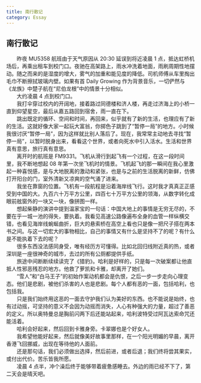 ```yaml
---
title: 南行散记
category: Essay
---
```


## 南行散记

　　昨夜 MU5358 航班由于天气原因从 20:30 延误到将近凌晨 1 点，抵达虹桥机场后，再乘出租车到校门口。夜驰在高架路上，雨水冲洗着地面，雨刷周期性地摆动。随之而来的是湿度的增大，雾气的加重和能见度的降低。司机师傅从车里掏出毛巾不断擦拭玻璃内壁。如果有首 Daily Growing 作为背景音乐，一切俨然与《龙族》中楚子航在“尼伯龙根”中的情景十分相似。  
　　大约凌晨 4 点到校门口。  
　　我打伞穿过校内的开阔地，接着路过同德楼和济人楼，再走过济海上的小桥一直到仰望星空，最后从嘉五路回到宿舍，雨一直在下。  
　　跳出既定的循环、空间和时间，再回来，似乎就有了新的生活，也理应有了新的生活。这就好像大家一起玩大富翁，你掷色子跳到了“暂停一局”的地方。小时候我很讨厌“暂停一局”，因为这样就比别人落后了。现在，我常常主动地去寻找“暂停一局”，以暂时脱身出来，看看这个世界，或者向死水中引入活水。生活和世界真有意思，旅行真有意思。  
　　离开时的航班是 FM9331。飞机从滑行到起飞有一个过程，在这一段时间里，我不断地想起 08 年第一次坐飞机时的情景。飞机起飞的那一瞬间在我心里激起一种喜悦感，是与大地脱离的激动和紧张，也是与之前的生活脱离的新鲜，仿佛打开阳台的门，室外清新又凉爽的空气涌了进来。  
　　我坐在靠窗的位置。飞机有一段航程是沿着海岸线飞行。这时我才真真正正感受到中国的大。九百六十万平方公里，四百七十万平方公里的领海，从数字转化成眼前舷窗外的一块又一块，像拼图一样。  
　　想起柴静的演讲中提到温家宝的一句话：中国大地上的事情是无穷无尽的，不要在乎一城一池的得失，要执着。我看见高速公路像遍布全身的血管一样纵横交错，也看见海岸线蜿蜒曲折，巨大的悬索桥在高空上看也只是像一把尺子搭在两本书之间。与这一切宏大的事物相比，自己的事情又有什么是坚持不了的呢？有什么是不能执着下去的呢？  
　　很多东西没法感同身受，唯有经历方可懂得。比如北回归线附近真的热，或者深圳是一座很神奇的城市，去过的所有公厕都提供手纸。  
　　旅途中间断断续续读完了《猎豹》。哈利是好样的，只是每一次破案都让他直抵人性邪恶残忍的地方。他救了萝凯和卡雅，却离开了她们。  
　　“雪人”和“白马王子”的初始作案动机都会是仇恨，之后一步一步走向心理变态。他们是悲剧，被他们杀害的人也是悲剧。每个人都有恶的一面，包括哈利，也包括我。  
　　只是我们始终用这恶的一面去守护我们认为美好的东西。也不能说是始终，也有过动摇，可坚持的意义不会因为动摇而消失，人心有种强大的力量，超过了善恶的定义。所以奥特曼总是胸前闪两下后还能站起来，哈利波特受过阿瓦达索命咒还能活着。  
　　哈利会好起来，然后回到卡雅身旁。卡翠娜也是个好女人。  
　　我希望他能好起来，然后就像美好故事里那样，在一个阳光明媚的早晨，离开香港飞回挪威，出现在等待他的人面前。  
　　还是那句话，我们必须做出选择，然后前进，或者后退；我们终将尝其果实，或付出代价。苦乐皆我所愿。  
　　凌晨 4 点半，冲个澡后终于能够带着疲惫感睡去。外边的雨已经不下了，第二天会是晴天吧。
